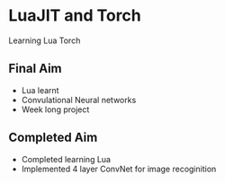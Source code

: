 # LuaJIT and Torch
Learning Lua Torch
## Final Aim
* Lua learnt
* Convulational Neural networks
* Week long project
## Completed Aim
* Completed learning Lua
* Implemented 4 layer ConvNet for image recoginition
